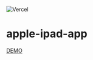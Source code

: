 ![Vercel](https://therealsujitk-vercel-badge.vercel.app/?app=apple-ipad-1au808vbh-kimaeris-projects.vercel.app)


# apple-ipad-app

[DEMO](https://apple-ipad-app-sepia.vercel.app/)
